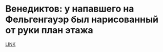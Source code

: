 # Венедиктов: у напавшего на Фельгенгауэр был нарисованный от руки план этажа



[LINK](https://varlamov.ru/2617656.html)